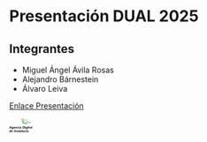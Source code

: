 # Presentación DUAL 2025

## Integrantes

- Miguel Ángel Ávila Rosas
- Alejandro Bárnestein
- Álvaro Leiva

[Enlace Presentación](https://view.genially.com/664b8191fd9c1200149a95d9/interactive-content-presentacion-dual-conjunta)

<img height="28px" src="imagenes/ADA.png">
